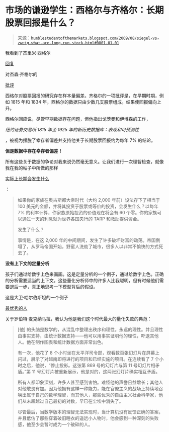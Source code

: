 <!--yml

类别：未分类

日期：2024-05-18 00:48:56

-->

# 市场的谦逊学生：西格尔与齐格尔：长期股票回报是什么？

> 来源：[`humblestudentofthemarkets.blogspot.com/2009/08/siegel-vs-zweig-what-are-long-run-stock.html#0001-01-01`](https://humblestudentofthemarkets.blogspot.com/2009/08/siegel-vs-zweig-what-are-long-run-stock.html#0001-01-01)

我看到了杰里米·西格尔

[回复](http://online.wsj.com/article/SB10001424052970204313604574328680057030214.html?mod=googlenews_wsj)

对杰森·齐格尔的

[批评](http://online.wsj.com/article/SB124725925791924871.html)

西格尔对股票回报的研究存在样本量偏差。齐格尔的一项批评是，在早期时期，例如 1815 年和 1834 年，西格尔的数据只由少数几支股票组成。结果使回报偏向上升。

西格尔回应说，尽管早期数据存在问题，但他指出戈茨曼和伊博森的工作，

*纽约证券交易所 1815 年至 1925 年的新历史数据库：表现和可预测性*

，被视为摆脱了幸存者偏差并支持他关于长期股票回报约为每年 7% 的结论。

**但是数据中存在幸存者偏差！**

所有这些关于数据的争论对我来说仍然毫无意义。让我们进行一次理智检查，就像我在我的帖子中所做的那样

[实际上长期会发生什么](http://humblestudentofthemarkets.blogspot.com/2008/10/what-actually-happens-in-long-run.html)

：

> 如果你的家族在奥古斯都大帝时代（大约 2,000 年前）设法存下了相当于 100 美元的金额，并将其投资于股票或等价的投资，会发生什么？以每年 7% 的利率计算，你家族原始投资的价值现在将会有 60 个零。你的家族可以通过一天的利息就为世界各国央行的 TARP 和救助提供资金。
> 
> 发生了什么？
> 
> 事情是，在这 2,000 年的中间期间，发生了许多破坏财富的动荡。帝国倒塌了，从罗马帝国开始，野蛮人洗劫了城市，很多人以非常不愉快的方式死去了。

**没有上下文的定量分析**

孩子们通过给数字上色来画画。这是定量分析的一个例子，通过给数字上色。正确的分析需要适当的上下文。这些量化分析师中的许多人比我聪明，但有时候他们需要退后一步，真正地思考一下模型背后的假设。

这是大卫·哈尔伯斯坦的一个例子

[最优秀的人](http://www.amazon.com/Best-Brightest-David-Halberstam/dp/0449908704/ref=sr_1_1?ie=UTF8&qid=1249488639&sr=8-1)

关于罗伯特·麦克纳马拉，我认为他是我们这个时代最大的量化失败的典范：

> [他] 的头脑是数学的，从混乱中整理出秩序和理性。永远的理性。并且理性由事实支持，由统计数据支持——他可以用事实证明他的理性，吓退其他人。他在制作图表和统计数据方面非常出色。
> 
> 有一次，他花了 8 个小时坐在太平洋司令部，观看数百张幻灯片在屏幕上闪过，展示了对越南即将进行的项目和已经实施的项目。在连续看了 7 个小时之后，他说，“停止投影。这张第 869 号的幻灯片与第 11 号幻灯片相矛盾。”第 11 号幻灯片被重新展示，他是对的，这两张幻灯片确实相互矛盾。
> 
> 所有人都印象深刻，许多人甚至感到害怕。难怪他的声誉日益增长；其他人对他敬畏有加。因为他拥有这样一种能力，能在官僚主义的战场上持续地召唤出属于自己的数学理智，而其他人，那些优秀的自由主义社会科学家，他们从未超越过自己最初的对数，早已在尘埃中消失了。
> 
> 尽管最后，当数学版本的理智无法实现时，当计算机没有反馈正确的答案，并且低估了那些穿着破旧睡衣的遥远小人物时，他会感到一种深刻的失败感，他至少会暂时成为一个破碎的人。
